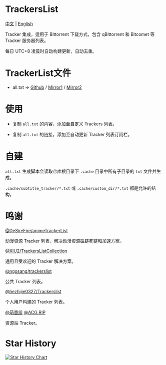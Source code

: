 # TrackersList

[中文](README.md) | [English](README_en.md)

Tracker 集成，适用于 Bittorrent 下载方式，包含 qBittorrent 和 Bitcomet 等 Tracker 服务器列表。

每日 UTC+8 凌晨时自动构建更新，自动去重。

# TrackerList文件

- all.txt => [Github](https://raw.githubusercontent.com/Tunglies/TrackersList/main/all.txt) / [Mirror1](https://cdn.jsdelivr.net/gh/Tunglies/TrackersList/all.txt) / [Mirror2](https://ghfast.top/https://raw.githubusercontent.com/Tunglies/TrackersList/main/all.txt)


# 使用

- 复制 `all.txt` 的内容，添加至自定义 Trackers 列表。

- 复制 `all.txt` 的链接，添加至自动更新 Tracker 列表订阅栏。 

# 自建

`all.txt` 生成脚本会读取仓库根目录下 `.cache` 目录中所有子目录的 `txt` 文件并生成。

`.cache/subtitle_tracker/*.txt` 或 `.cache/custom_dir/*.txt` 都是允许的结构。

# 鸣谢

[@DeSireFire/animeTrackerList](https://github.com/DeSireFire/animeTrackerList)

动漫资源 Tracker 列表，解决动漫资源磁链死链和加速方案。

[@XIU2/TrackersListCollection](https://github.com/XIU2/TrackersListCollection)

通用且受欢迎的 Tracker 解决方案。

[@ngosang/trackerslist](https://github.com/ngosang/trackerslist)

公共 Tracker 列表。

[@hezhijie0327/Trackerslist](https://github.com/hezhijie0327/Trackerslist)

个人用户构建的 Tracker 列表。

[@萌番组](https://bangumi.moe/) [@ACG.RIP](https://acgrip.art/)

资源站 Tracker。

# Star History

[![Star History Chart](https://api.star-history.com/svg?repos=Tunglies/TrackersList&type=Date)](https://star-history.com/#Tunglies/TrackersList&Date)

